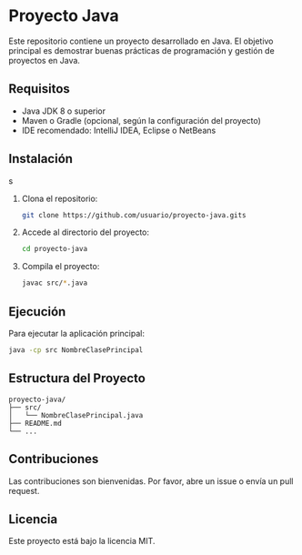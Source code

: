 # Proyecto Java

Este repositorio contiene un proyecto desarrollado en Java. El objetivo principal es demostrar buenas prácticas de programación y gestión de proyectos en Java.

## Requisitos

- Java JDK 8 o superior
- Maven o Gradle (opcional, según la configuración del proyecto)
- IDE recomendado: IntelliJ IDEA, Eclipse o NetBeans

## Instalación
s
1. Clona el repositorio:
    ```bash
    git clone https://github.com/usuario/proyecto-java.gits
    ```
2. Accede al directorio del proyecto:
    ```bash
    cd proyecto-java
    ```
3. Compila el proyecto:
    ```bash
    javac src/*.java
    ```

## Ejecución

Para ejecutar la aplicación principal:
```bash
java -cp src NombreClasePrincipal
```

## Estructura del Proyecto

```
proyecto-java/
├── src/
│   └── NombreClasePrincipal.java
├── README.md
└── ...
```

## Contribuciones

Las contribuciones son bienvenidas. Por favor, abre un issue o envía un pull request.

## Licencia

Este proyecto está bajo la licencia MIT.